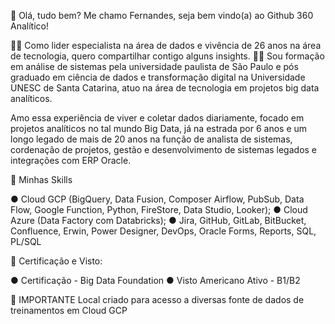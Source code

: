 
👋 Olá, tudo bem? Me chamo Fernandes, seja bem vindo(a) ao Github 360 Analítico!
 
🧑‍💻 Como lider especialista na área de dados e vivência de 26 anos na área de tecnologia, quero compartilhar contigo alguns insights.
🧑‍💻 Sou formação em análise de sistemas pela universidade paulista de São Paulo e pós graduado em ciência de dados e transformação digital na Universidade UNESC de Santa Catarina, atuo na área de tecnologia em projetos big data analíticos.

Amo essa experiência de viver e coletar dados diariamente, focado em projetos analíticos no tal mundo Big Data, já na estrada por 6 anos e um longo legado de mais de  20 anos na função de analista de sistemas, cordenação de projetos, gestão e desenvolvimento de sistemas legados e integrações com ERP Oracle.

🎯 Minhas Skills

● Cloud GCP   (BigQuery, Data Fusion, Composer Airflow, PubSub, Data Flow, Google Function, Python, FireStore, Data Studio, Looker);
● Cloud Azure (Data Factory com Databricks);
● Jira, GitHub, GitLab, BitBucket, Confluence, Erwin, Power Designer, DevOps, Oracle Forms, Reports, SQL, PL/SQL

📖 Certificação e Visto:

● Certificação - Big Data Foundation
● Visto Americano Ativo - B1/B2

📧 IMPORTANTE
Local criado para acesso a diversas fonte de dados de treinamentos em Cloud GCP


  
